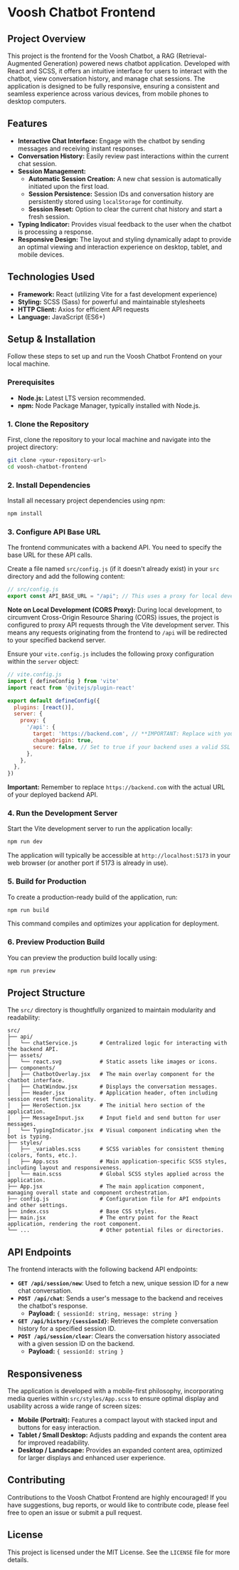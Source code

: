 # Voosh Chatbot Frontend

## Project Overview

This project is the frontend for the Voosh Chatbot, a RAG (Retrieval-Augmented Generation) powered news chatbot application. Developed with React and SCSS, it offers an intuitive interface for users to interact with the chatbot, view conversation history, and manage chat sessions. The application is designed to be fully responsive, ensuring a consistent and seamless experience across various devices, from mobile phones to desktop computers.

## Features

*   **Interactive Chat Interface:** Engage with the chatbot by sending messages and receiving instant responses.
*   **Conversation History:** Easily review past interactions within the current chat session.
*   **Session Management:**
    *   **Automatic Session Creation:** A new chat session is automatically initiated upon the first load.
    *   **Session Persistence:** Session IDs and conversation history are persistently stored using `localStorage` for continuity.
    *   **Session Reset:** Option to clear the current chat history and start a fresh session.
*   **Typing Indicator:** Provides visual feedback to the user when the chatbot is processing a response.
*   **Responsive Design:** The layout and styling dynamically adapt to provide an optimal viewing and interaction experience on desktop, tablet, and mobile devices.

## Technologies Used

*   **Framework:** React (utilizing Vite for a fast development experience)
*   **Styling:** SCSS (Sass) for powerful and maintainable stylesheets
*   **HTTP Client:** Axios for efficient API requests
*   **Language:** JavaScript (ES6+)

## Setup & Installation

Follow these steps to set up and run the Voosh Chatbot Frontend on your local machine.

### Prerequisites

*   **Node.js:** Latest LTS version recommended.
*   **npm:** Node Package Manager, typically installed with Node.js.

### 1. Clone the Repository

First, clone the repository to your local machine and navigate into the project directory:

```bash
git clone <your-repository-url>
cd voosh-chatbot-frontend
```

### 2. Install Dependencies

Install all necessary project dependencies using npm:

```bash
npm install
```

### 3. Configure API Base URL

The frontend communicates with a backend API. You need to specify the base URL for these API calls.

Create a file named `src/config.js` (if it doesn't already exist) in your `src` directory and add the following content:

```javascript
// src/config.js
export const API_BASE_URL = "/api"; // This uses a proxy for local development
```

**Note on Local Development (CORS Proxy):**
During local development, to circumvent Cross-Origin Resource Sharing (CORS) issues, the project is configured to proxy API requests through the Vite development server. This means any requests originating from the frontend to `/api` will be redirected to your specified backend server.

Ensure your `vite.config.js` includes the following proxy configuration within the `server` object:

```javascript
// vite.config.js
import { defineConfig } from 'vite'
import react from '@vitejs/plugin-react'

export default defineConfig({
  plugins: [react()],
  server: {
    proxy: {
      '/api': {
        target: 'https://backend.com', // **IMPORTANT: Replace with your actual backend URL**
        changeOrigin: true,
        secure: false, // Set to true if your backend uses a valid SSL certificate
      },
    },
  },
})
```
**Important:** Remember to replace `https://backend.com` with the actual URL of your deployed backend API.

### 4. Run the Development Server

Start the Vite development server to run the application locally:

```bash
npm run dev
```

The application will typically be accessible at `http://localhost:5173` in your web browser (or another port if 5173 is already in use).

### 5. Build for Production

To create a production-ready build of the application, run:

```bash
npm run build
```

This command compiles and optimizes your application for deployment.

### 6. Preview Production Build

You can preview the production build locally using:

```bash
npm run preview
```

## Project Structure

The `src/` directory is thoughtfully organized to maintain modularity and readability: 

```
src/
├── api/
│   └── chatService.js       # Centralized logic for interacting with the backend API.
├── assets/
│   └── react.svg            # Static assets like images or icons.
├── components/
│   ├── ChatbotOverlay.jsx   # The main overlay component for the chatbot interface.
│   ├── ChatWindow.jsx       # Displays the conversation messages.
│   ├── Header.jsx           # Application header, often including session reset functionality.
│   ├── HeroSection.jsx      # The initial hero section of the application.
│   ├── MessageInput.jsx     # Input field and send button for user messages.
│   └── TypingIndicator.jsx  # Visual component indicating when the bot is typing.
├── styles/
│   ├── _variables.scss      # SCSS variables for consistent theming (colors, fonts, etc.).
│   ├── App.scss             # Main application-specific SCSS styles, including layout and responsiveness.
│   └── main.scss            # Global SCSS styles applied across the application.
├── App.jsx                  # The main application component, managing overall state and component orchestration.
├── config.js                # Configuration file for API endpoints and other settings.
├── index.css                # Base CSS styles.
├── main.jsx                 # The entry point for the React application, rendering the root component.
└── ...                      # Other potential files or directories.
```

## API Endpoints

The frontend interacts with the following backend API endpoints:

*   **`GET /api/session/new`**: Used to fetch a new, unique session ID for a new chat conversation.
*   **`POST /api/chat`**: Sends a user's message to the backend and receives the chatbot's response.
    *   **Payload:** `{ sessionId: string, message: string }`
*   **`GET /api/history/{sessionId}`**: Retrieves the complete conversation history for a specified session ID.
*   **`POST /api/session/clear`**: Clears the conversation history associated with a given session ID on the backend.
    *   **Payload:** `{ sessionId: string }`

## Responsiveness

The application is developed with a mobile-first philosophy, incorporating media queries within `src/styles/App.scss` to ensure optimal display and usability across a wide range of screen sizes:

*   **Mobile (Portrait):** Features a compact layout with stacked input and buttons for easy interaction.
*   **Tablet / Small Desktop:** Adjusts padding and expands the content area for improved readability.
*   **Desktop / Landscape:** Provides an expanded content area, optimized for larger displays and enhanced user experience.

## Contributing

Contributions to the Voosh Chatbot Frontend are highly encouraged! If you have suggestions, bug reports, or would like to contribute code, please feel free to open an issue or submit a pull request.

## License

This project is licensed under the MIT License. See the `LICENSE` file for more details.
